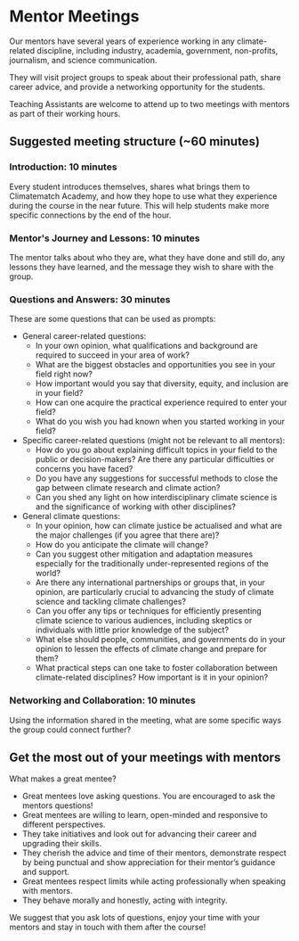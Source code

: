 # Mentor Meetings


Our mentors have several years of experience working in any climate-related discipline, including industry, academia, government, non-profits, journalism, and science communication.

They will visit project groups to speak about their professional path, share career advice, and provide a networking opportunity for the students.

Teaching Assistants are welcome to attend up to two meetings with mentors as part of their working hours.


## Suggested meeting structure (~60 minutes)


### Introduction: 10 minutes

Every student introduces themselves, shares what brings them to Climatematch Academy, and how they hope to use what they experience during the course in the near future. This will help students make more specific connections by the end of the hour.


### Mentor's Journey and Lessons: 10 minutes

The mentor talks about who they are, what they have done and still do, any lessons they have learned, and the message they wish to share with the group.


### Questions and Answers: 30 minutes

These are some questions that can be used as prompts: 

* General career-related questions:
    * In your own opinion, what qualifications and background are required to succeed in your area of work?
    * What are the biggest obstacles and opportunities you see in your field right now?
    * How important would you say that diversity, equity, and inclusion are in your field?
    * How can one acquire the practical experience required to enter your field?
    * What do you wish you had known when you started working in your field?
* Specific career-related questions (might not be relevant to all mentors):
    * How do you go about explaining difficult topics in your field to the public or decision-makers? Are there any particular difficulties or concerns you have faced?
    * Do you have any suggestions for successful methods to close the gap between climate research and climate action?
    * Can you shed any light on how interdisciplinary climate science is and the significance of working with other disciplines?
* General climate questions:
    * In your opinion, how can climate justice be actualised and what are the major challenges (if you agree that there are)?
    * How do you anticipate the climate will change?
    * Can you suggest other mitigation and adaptation measures especially for the traditionally under-represented regions of the world?
    * Are there any international partnerships or groups that, in your opinion, are particularly crucial to advancing the study of climate science and tackling climate challenges?
    * Can you offer any tips or techniques for efficiently presenting climate science to various audiences, including skeptics or individuals with little prior knowledge of the subject?
    * What else should people, communities, and governments do in your opinion to lessen the effects of climate change and prepare for them?
    * What practical steps can one take to foster collaboration between climate-related disciplines? How important is it in your opinion?


### Networking and Collaboration: 10 minutes

Using the information shared in the meeting, what are some specific ways the group could connect further?


## Get the most out of your meetings with mentors 

What makes a great mentee?

* Great mentees love asking questions. You are encouraged to ask the mentors questions!
* Great mentees are willing to learn, open-minded and responsive to different perspectives.
* They take initiatives and look out for advancing their career and upgrading their skills.
* They cherish the advice and time of their mentors, demonstrate respect by being punctual and show appreciation for their mentor’s guidance and support.
* Great mentees respect limits while acting professionally when speaking with mentors. 
* They behave morally and honestly, acting with integrity.

We suggest that you ask lots of questions, enjoy your time with your mentors and stay in touch with them after the course!
